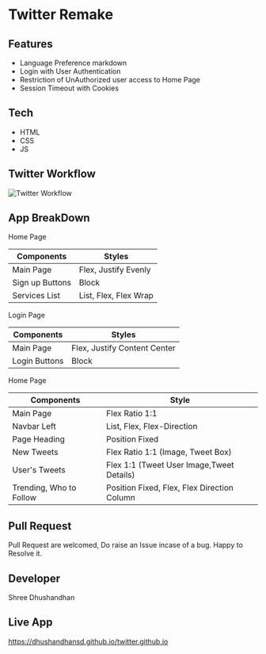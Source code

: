 # Twitter Remake

## Features

- Language Preference markdown
- Login with User Authentication
- Restriction of UnAuthorized user access to Home Page
- Session Timeout with Cookies

## Tech

- HTML
- CSS
- JS

## Twitter Workflow

![Twitter Workflow](https://dhushandhansd.github.io/twitter.github.io/twitter-flow.png)

## App BreakDown

Home Page

| Components      | Styles                |
| --------------- | --------------------- |
| Main Page       | Flex, Justify Evenly  |
| Sign up Buttons | Block                 |
| Services List   | List, Flex, Flex Wrap |

Login Page

| Components    | Styles                       |
| ------------- | ---------------------------- |
| Main Page     | Flex, Justify Content Center |
| Login Buttons | Block                        |

Home Page

| Components              | Style                                       |
| ----------------------- | ------------------------------------------- |
| Main Page               | Flex Ratio 1:1                              |
| Navbar Left             | List, Flex, Flex-Direction                  |
| Page Heading            | Position Fixed                              |
| New Tweets              | Flex Ratio 1:1 (Image, Tweet Box)           |
| User's Tweets           | Flex 1:1 (Tweet User Image,Tweet Details)   |
| Trending, Who to Follow | Position Fixed, Flex, Flex Direction Column |

## Pull Request

Pull Request are welcomed, Do raise an Issue incase of a bug.
Happy to Resolve it.

## Developer

Shree Dhushandhan

## Live App

https://dhushandhansd.github.io/twitter.github.io
